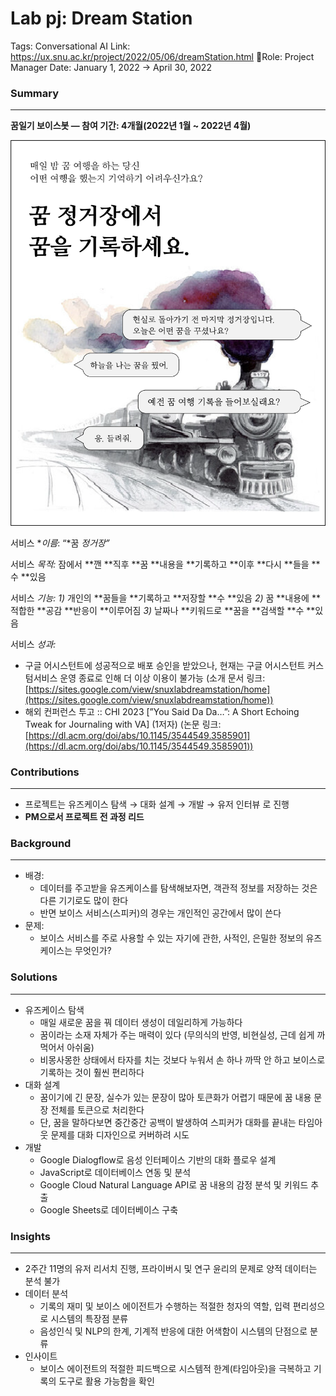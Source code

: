 # Lab pj: Dream Station

Tags: Conversational AI
Link: https://ux.snu.ac.kr/project/2022/05/06/dreamStation.html
Role: Project Manager
Date: January 1, 2022 → April 30, 2022

### Summary

---

**꿈일기 보이스봇 — 참여 기간: 4개월(2022년 1월 ~ 2022년 4월)**

![image.png](image%201.png)

서비스 **이름*: “*꿈 **정거장*”*

서비스 **목적*:* 잠에서 **깬 **직후 **꿈 **내용을 **기록하고 **이후 **다시 **들을 **수 **있음

서비스 **기능*:
1)* 개인의 **꿈들을 **기록하고 **저장할 **수 **있음
*2)* 꿈 **내용에 **적합한 **공감 **반응이 **이루어짐
*3)* 날짜나 **키워드로 **꿈을 **검색할 **수 **있음

서비스 **성과*:*

- 구글 어시스턴트에 성공적으로 배포 승인을 받았으나, 현재는 구글 어시스턴트 커스텀서비스 운영 종료로 인해 더 이상 이용이 불가능 (소개 문서 링크: [https://sites.google.com/view/snuxlabdreamstation/home](https://sites.google.com/view/snuxlabdreamstation/home))
- 해외 컨퍼런스 투고 :: CHI 2023 [”You Said Da Da…”: A Short Echoing Tweak for Journaling with VA] (1저자) (논문 링크: [https://dl.acm.org/doi/abs/10.1145/3544549.3585901](https://dl.acm.org/doi/abs/10.1145/3544549.3585901))

### Contributions

---

- 프로젝트는 유즈케이스 탐색 → 대화 설계 → 개발 → 유저 인터뷰 로 진행
- **PM으로서 프로젝트 전 과정 리드**

### Background

---

- 배경:
    - 데이터를 주고받을 유즈케이스를 탐색해보자면, 객관적 정보를 저장하는 것은 다른 기기로도 많이 한다
    - 반면 보이스 서비스(스피커)의 경우는 개인적인 공간에서 많이 쓴다
- 문제:
    - 보이스 서비스를 주로 사용할 수 있는 자기에 관한, 사적인, 은밀한 정보의 유즈케이스는 무엇인가?

### Solutions

---

- 유즈케이스 탐색
    - 매일 새로운 꿈을 꿔 데이터 생성이 데일리하게 가능하다
    - 꿈이라는 소재 자체가 주는 매력이 있다 (무의식의 반영, 비현실성, 근데 쉽게 까먹어서 아쉬움)
    - 비몽사몽한 상태에서 타자를 치는 것보다 누워서 손 하나 까딱 안 하고 보이스로 기록하는 것이 훨씬 편리하다
- 대화 설계
    - 꿈이기에 긴 문장, 실수가 있는 문장이 많아 토큰화가 어렵기 때문에 꿈 내용 문장 전체를 토큰으로 처리한다
    - 단, 꿈을 말하다보면 중간중간 공백이 발생하여 스피커가 대화를 끝내는 타임아웃 문제를 대화 디자인으로 커버하려 시도
- 개발
    - Google Dialogflow로 음성 인터페이스 기반의 대화 플로우 설계
    - JavaScript로 데이터베이스 연동 및 분석
    - Google Cloud Natural Language API로 꿈 내용의 감정 분석 및 키워드 추출
    - Google Sheets로 데이터베이스 구축

### Insights

---

- 2주간 11명의 유저 리서치 진행, 프라이버시 및 연구 윤리의 문제로 양적 데이터는 분석 불가
- 데이터 분석
    - 기록의 재미 및 보이스 에이전트가 수행하는 적절한 청자의 역할, 입력 편리성으로 시스템의 특장점 분류
    - 음성인식 및 NLP의 한계, 기계적 반응에 대한 어색함이 시스템의 단점으로 분류
- 인사이트
    - 보이스 에이전트의 적절한 피드백으로 시스템적 한계(타임아웃)을 극복하고 기록의 도구로 활용 가능함을 확인